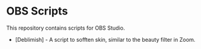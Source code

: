 # OBS Scripts

This repository contains scripts for OBS Studio.

- [Deblimish] - A script to sofften skin, similar to the beauty filter in Zoom.
